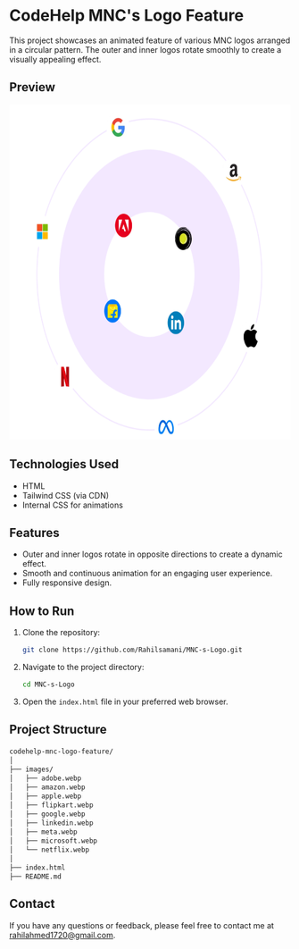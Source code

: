 # CodeHelp MNC's Logo Feature

This project showcases an animated feature of various MNC logos arranged in a circular pattern. The outer and inner logos rotate smoothly to create a visually appealing effect.

## Preview


<img src="images/project-demo.png" width='700px' height='600px' />

## Technologies Used

- HTML
- Tailwind CSS (via CDN)
- Internal CSS for animations

## Features

- Outer and inner logos rotate in opposite directions to create a dynamic effect.
- Smooth and continuous animation for an engaging user experience.
- Fully responsive design.

## How to Run

1. Clone the repository:
    ```sh
    git clone https://github.com/Rahilsamani/MNC-s-Logo.git
    ```

2. Navigate to the project directory:
    ```sh
    cd MNC-s-Logo
    ```

3. Open the `index.html` file in your preferred web browser.

## Project Structure

```
codehelp-mnc-logo-feature/
│
├── images/
│   ├── adobe.webp
│   ├── amazon.webp
│   ├── apple.webp
│   ├── flipkart.webp
│   ├── google.webp
│   ├── linkedin.webp
│   ├── meta.webp
│   ├── microsoft.webp
│   └── netflix.webp
│
├── index.html
├── README.md
```

## Contact

If you have any questions or feedback, please feel free to contact me at rahilahmed1720@gmail.com.

